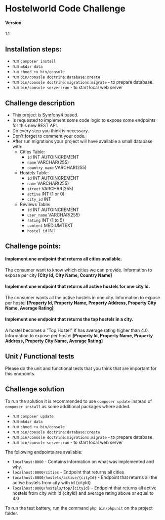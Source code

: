 # Hostelworld Code Challenge

#### Version
1.1

## Installation steps:
* run `composer install`
* run `mkdir data`
* run `chmod +x bin/console`
* run `bin/console doctrine:database:create`
* run `bin/console doctrine:migrations:migrate` - to prepare database.
* run `bin/console server:run` - to start local web server

## Challenge description
 * This project is Symfony4 based.
 * Is requested to implement some code logic to expose some endpoints for this new REST API.
 * Do every step you think is necessary.
 * Don't forget to comment your code.
 * After run migrations your project will have available a small database with:
   * Cities Table:
     * `id` INT AUTOINCREMENT
     * `name` VARCHAR(255)
     * `country_name` VARCHAR(255)
   * Hostels Table:
      * `id` INT AUTOINCREMENT
      * `name` VARCHAR(255)
      * `street` VARCHAR(255)
      * `active` INT (1 or 0)
      * `city_id` INT
   * Reviews Table:
      * `id` INT AUTOINCREMENT
      * `user_name` VARCHAR(255)
      * `rating` INT (1 to 5)
      * `content` MEDIUMTEXT
      * `hostel_id` INT

## Challenge points:
 #### Implement one endpoint that returns all cities available.
 The consumer want to know which cities we can provide. Information to expose per city **[City Id, City Name, Country Name]**
 #### Implement one endpoint that returns all active hostels for one city Id.
 The consumer wants all the active hostels in one city.
 Information to expose per hostel **[Property Id, Property Name, Property Address, Property City Name, Average Rating]**
 #### Implement one endpoint that returns the top hostels in a city.
 A hostel becomes a "Top Hostel" if has average rating higher than 4.0.
 Information to expose per hostel **[Property Id, Property Name, Property Address, Property City Name, Average Rating]**

## Unit / Functional tests
Please do the unit and functional tests that you think that are important for this endpoints.


## Challenge solution
To run the solution it is recommended to use `composer update` instead of `composer install` as some additional packages where added.

* run `composer update`
* run `mkdir data`
* run `chmod +x bin/console`
* run `bin/console doctrine:database:create`
* run `bin/console doctrine:migrations:migrate` - to prepare database.
* run `bin/console server:run` - to start local web server

The following endpoints are available:

* `localhost:8000` - Contains information on what was implemented and why.
* `localhost:8000/cities` - Endpoint that returns all cities
* `localhost:8000/hostels/active/{cityId}` - Endpoint that returns all the active hostels from city with id {cityId}
* `localhost:8000/hostels/top/{cityId}` - Endpoint that returns all active hostels from city with id {cityId} and average rating above or equal to 4.0

To run the test battery, run the command `php bin/phpunit` on the project folder.
